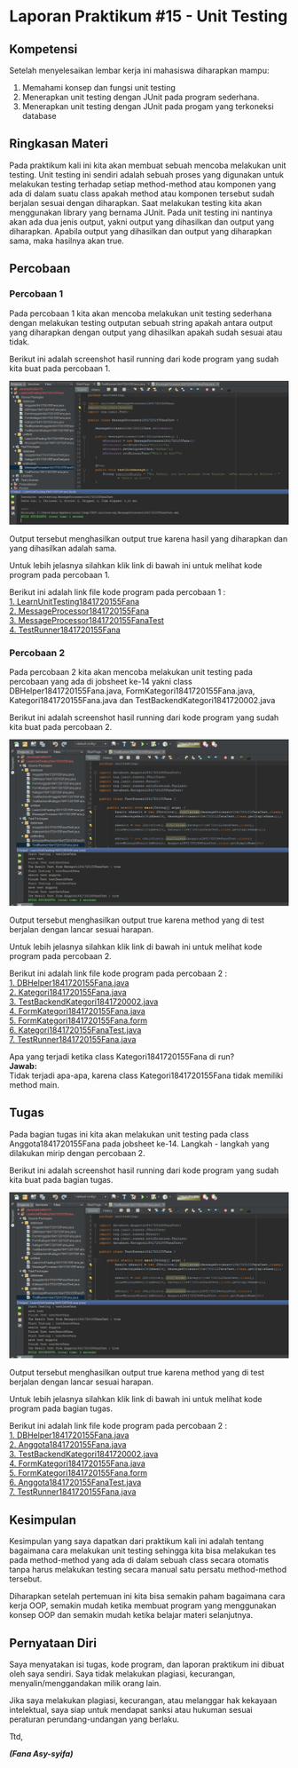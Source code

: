 # Laporan Praktikum #15 - Unit Testing

## Kompetensi

Setelah menyelesaikan lembar kerja ini mahasiswa diharapkan mampu:
1. Memahami konsep dan fungsi unit testing
2. Menerapkan unit testing dengan JUnit pada program sederhana.
3. Menerapkan unit testing dengan JUnit pada progam yang terkoneksi database

## Ringkasan Materi

Pada praktikum kali ini kita akan membuat sebuah mencoba melakukan unit testing. Unit testing ini sendiri adalah sebuah proses yang digunakan untuk melakukan testing terhadap setiap method-method atau komponen yang ada di dalam suatu class apakah method atau komponen tersebut sudah berjalan sesuai dengan diharapkan. Saat melakukan testing kita akan menggunakan library yang bernama JUnit. Pada unit testing ini nantinya akan ada dua jenis output, yakni output yang dihasilkan dan output yang diharapkan. Apabila output yang dihasilkan dan output yang diharapkan sama, maka hasilnya akan true.

## Percobaan

### Percobaan 1

Pada percobaan 1 kita akan mencoba melakukan unit testing sederhana dengan melakukan testing outputan sebuah string apakah antara output yang diharapkan dengan output yang dihasilkan apakah sudah sesuai atau tidak.

Berikut ini adalah screenshot hasil running dari kode program yang sudah kita buat pada percobaan 1.

![percobaan2](img/percobaan2.PNG)

Output tersebut menghasilkan output true karena hasil yang diharapkan dan yang dihasilkan adalah sama.

Untuk lebih jelasnya silahkan klik link di bawah ini untuk melihat kode program pada percobaan 1.

Berikut ini adalah link file kode program pada percobaan 1 : 
<br>[1. LearnUnitTesting1841720155Fana](../../src/15_Unit_Testing/src/unittest/LearnUnitTesting1841720155Fana.java)
<br>[2. MessageProcessor1841720155Fana](../../src/15_Unit_Testing/src/unittest/MessageProcessor1841720155Fana.java)
<br>[3. MessageProcessor1841720155FanaTest](../../src/15_Unit_Testing/test/unittesting/MessageProcessor1841720155FanaTest.java)
<br>[4. TestRunner1841720155Fana](../../src/15_Unit_Testing/test/unittesting/TestRunner1841720155Fana.java)



### Percobaan 2

Pada percobaan 2 kita akan mencoba melakukan unit testing pada percobaan yang ada di jobsheet ke-14 yakni class DBHelper1841720155Fana.java, FormKategori1841720155Fana.java, Kategori1841720155Fana.java dan TestBackendKategori1841720002.java

Berikut ini adalah screenshot hasil running dari kode program yang sudah kita buat pada percobaan 2.

![percobaan1](img/percobaan1.PNG)

Output tersebut menghasilkan output true karena method yang di test berjalan dengan lancar sesuai harapan.

Untuk lebih jelasnya silahkan klik link di bawah ini untuk melihat kode program pada percobaan 2.

Berikut ini adalah link file kode program pada percobaan 2 : 
<br>[1. DBHelper1841720155Fana.java](../../src/15_Unit_Testing/src/database/DBHelper1841720155Fana.java)
<br>[2. Kategori1841720155Fana.java](../../src/15_Unit_Testing/src/database/Kategori1841720155Fana.java)
<br>[3. TestBackendKategori1841720002.java](../../src/15_Unit_Testing/src/database/TestBackendKategori1841720155Fana.java)
<br>[4. FormKategori1841720155Fana.java](../../src/15_Unit_Testing/src/database/FormKategori1841720155Fana.java)
<br>[5. FormKategori1841720155Fana.form](../../src/15_Unit_Testing/src/database/FormKategori1841720155Fana.form)
<br>[6. Kategori1841720155FanaTest.java](../../src/15_Unit_Testing/test/database/Kategori1841720155FanaTest.java)
<br>[7. TestRunner1841720155Fana.java](../../src/15_Unit_Testing/test/unittesting/TestRunner1841720155Fana.java)

Apa yang terjadi ketika class Kategori1841720155Fana di run?<br>**Jawab:**<br>
Tidak terjadi apa-apa, karena class Kategori1841720155Fana tidak memiliki method main.

## Tugas

Pada bagian tugas ini kita akan melakukan unit testing pada class Anggota1841720155Fana pada jobsheet ke-14. Langkah - langkah yang dilakukan mirip dengan percobaan 2.

Berikut ini adalah screenshot hasil running dari kode program yang sudah kita buat pada bagian tugas.

![percobaan1](img/percobaan1.PNG)

Output tersebut menghasilkan output true karena method yang di test berjalan dengan lancar sesuai harapan.

Untuk lebih jelasnya silahkan klik link di bawah ini untuk melihat kode program pada bagian tugas.

Berikut ini adalah link file kode program pada percobaan 2 : 
<br>[1. DBHelper1841720155Fana.java](../../src/15_Unit_Testing/src/database/DBHelper1841720155Fana.java)
<br>[2. Anggota1841720155Fana.java](../../src/15_Unit_Testing/src/database/Anggota1841720155Fana.java)
<br>[3. TestBackendKategori1841720002.java](../../src/15_Unit_Testing/src/database/TestBackendKategori1841720155Fana.java)
<br>[4. FormKategori1841720155Fana.java](../../src/15_Unit_Testing/src/database/FormKategori1841720155Fana.java)
<br>[5. FormKategori1841720155Fana.form](../../src/15_Unit_Testing/src/database/FormKategori1841720155Fana.form)
<br>[6. Anggota1841720155FanaTest.java](../../src/15_Unit_Testing/test/database/Anggota1841720155FanaTest.java)
<br>[7. TestRunner1841720155Fana.java](../../src/15_Unit_Testing/test/unittesting/TestRunner1841720155Fana.java)

## Kesimpulan

Kesimpulan yang saya dapatkan dari praktikum kali ini adalah tentang bagaimana cara melakukan unit testing sehingga kita bisa melakukan tes pada method-method yang ada di dalam sebuah class secara otomatis tanpa harus melakukan testing secara manual satu persatu method-method tersebut.

Diharapkan setelah pertemuan ini kita bisa semakin paham bagaimana cara kerja OOP, semakin mudah ketika membuat program yang menggunakan konsep OOP dan semakin mudah ketika belajar materi selanjutnya.

## Pernyataan Diri

Saya menyatakan isi tugas, kode program, dan laporan praktikum ini dibuat oleh saya sendiri. Saya tidak melakukan plagiasi, kecurangan, menyalin/menggandakan milik orang lain.

Jika saya melakukan plagiasi, kecurangan, atau melanggar hak kekayaan intelektual, saya siap untuk mendapat sanksi atau hukuman sesuai peraturan perundang-undangan yang berlaku.

Ttd,

***(Fana Asy-syifa)***
